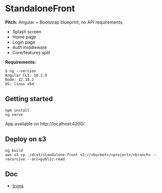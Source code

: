 # StandaloneFront

**Pitch:** Angular + Bootstrap blueprint, no API requirements.

* Splash screen
* Home page
* Login page
* Auth middleware
* Core/features split

**Requirements:**

```
$ ng --version
Angular CLI: 10.2.0
Node: 12.18.2
OS: linux x64
```

## Getting started

```
npm install
ng serve
```

App available on http://localhost:4200/


## Deploy on s3

```
ng build
aws s3 cp ./dist/standalone-front s3://<bucket>/<project>/<branch> --recursive --acl=public-read
```

## Doc

* [Icons](doc/Icons.md)




